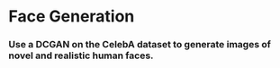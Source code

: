 # Face Generation
### Use a DCGAN on the CelebA dataset to generate images of novel and realistic human faces.
